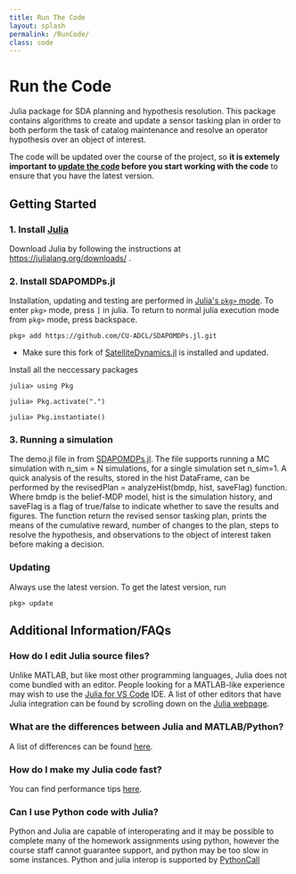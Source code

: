 ```yaml
---
title: Run The Code 
layout: splash 
permalink: /RunCode/
class: code
---
```


# Run the Code

Julia package for SDA planning and hypothesis resolution. This package contains algorithms to create and update a sensor tasking plan in order to both perform the task of catalog maintenance and resolve an operator hypothesis over an object of interest.

The code will be updated over the course of the project, so **it is extemely important to [update the code](#Updating) before you start working with the code** to ensure that you have the latest version.

## Getting Started

### 1. Install [Julia](https://julialang.org/)

Download Julia by following the instructions at https://julialang.org/downloads/ .

### 2. Install SDAPOMDPs.jl
Installation, updating and testing are performed in [Julia's `pkg>` mode](https://docs.julialang.org/en/v1/stdlib/Pkg/). To enter `pkg>` mode, press `]` in julia. To return to normal julia execution mode from `pkg>` mode, press backspace.

```
pkg> add https://github.com/CU-ADCL/SDAPOMDPs.jl.git
```
* Make sure this fork of [SatelliteDynamics.jl](https://github.com/WhiffleFish/SatelliteDynamics.jl) is installed and updated.

Install all the neccessary packages
```
julia> using Pkg

julia> Pkg.activate(".")

julia> Pkg.instantiate()
```

### 3. Running a simulation

The demo.jl file in from [SDAPOMDPs.jl](#2-install-sdapomdpsjl). The file supports running a MC simulation with n_sim = N simulations, for a single simulation set n_sim=1.
A quick analysis of the results, stored in the hist DataFrame, can be performed by the revisedPlan = analyzeHist(bmdp, hist, saveFlag) function.
Where bmdp is the belief-MDP model, hist is the simulation history, and saveFlag is a flag of true/false to indicate whether to save the results and figures.
The function return the revised sensor tasking plan, prints the means of the cumulative reward, number of changes to the plan, steps to resolve the hypothesis, and observations to the object of interest taken before making a decision.

### Updating

Always use the latest version. To get the latest version, run
```
pkg> update
```


## Additional Information/FAQs

### How do I edit Julia source files?

Unlike MATLAB, but like most other programming languages, Julia does not come bundled with an editor. People looking for a MATLAB-like experience may wish to use the [Julia for VS Code](https://www.julia-vscode.org/) IDE. A list of other editors that have Julia integration can be found by scrolling down on the [Julia webpage](julialang.org).

### What are the differences between Julia and MATLAB/Python?

A list of differences can be found [here](https://docs.julialang.org/en/v1/manual/noteworthy-differences/).

### How do I make my Julia code fast?

You can find performance tips [here](https://docs.julialang.org/en/v1/manual/performance-tips/).

### Can I use Python code with Julia?

Python and Julia are capable of interoperating and it may be possible to complete many of the homework assignments using python, however the course staff cannot guarantee support, and python may be too slow in some instances. Python and julia interop is supported by [PythonCall](https://github.com/JuliaPy/PythonCall.jl)




